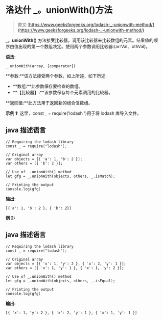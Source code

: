 # 洛达什 _。unionWith()方法

> 原文:[https://www.geeksforgeeks.org/lodash-_-unionwith-method/](https://www.geeksforgeeks.org/lodash-_-unionwith-method/)

**_。unionWith()** 方法接受比较器，调用该比较器来比较数组的元素。结果值的顺序由值出现的第一个数组决定。使用两个参数调用比较器:(arrVal、othVal)。

**语法:**

```
_.unionWith(array, [comparator])
```

**参数:**该方法接受两个参数，如上所述，如下所述:

*   **数组:**此参数保存要检查的数组。
*   **【比较器】:**该参数保存每个元素调用的比较器。

**返回值:**此方法用于返回新的组合值数组。

**示例 1:** 这里，const _ = require('lodash ')用于将 lodash 库导入文件。

## java 描述语言

```
// Requiring the lodash library  
const _ = require("lodash");  

// Original array
var objects = [{ 'a': 1, 'b': 2 }];
var others = [{ 'b': 2 }];

// Use of _.unionWith() method 
let gfg = _.unionWith(objects, others, _.isMatch); 

// Printing the output  
console.log(gfg)
```

**输出:**

```
[{'a': 1, 'b': 2 }, { 'b': 2}]
```

**例 2:**

## java 描述语言

```
// Requiring the lodash library  
const _ = require("lodash");  

// Original array
var objects = [{ 'x': 1, 'y': 2 }, { 'x': 2, 'y': 1 }];
var others = [{ 'x': 1, 'y': 1 }, { 'x': 1, 'y': 2 }];

// Use of _.unionWith() method 
let gfg = _.unionWith(objects, others, _.isEqual); 

// Printing the output  
console.log(gfg)
```

**输出:**

```
[{ 'x': 1, 'y': 2 }, { 'x': 2, 'y': 1 }, { 'x': 1, 'y': 1 }]
```